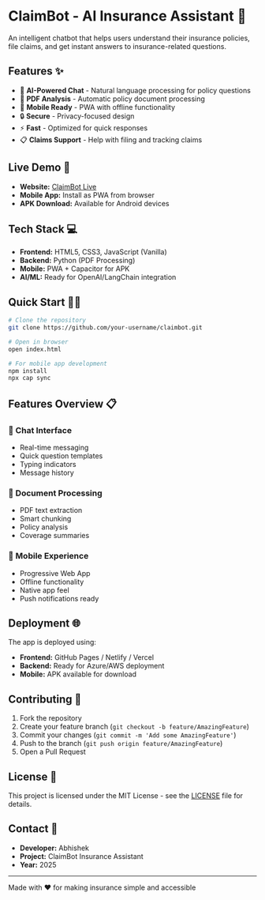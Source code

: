 # ClaimBot - AI Insurance Assistant 🤖

An intelligent chatbot that helps users understand their insurance policies, file claims, and get instant answers to insurance-related questions.

## Features ✨

- 🤖 **AI-Powered Chat** - Natural language processing for policy questions
- 📄 **PDF Analysis** - Automatic policy document processing
- 📱 **Mobile Ready** - PWA with offline functionality
- 🔒 **Secure** - Privacy-focused design
- ⚡ **Fast** - Optimized for quick responses
- 📋 **Claims Support** - Help with filing and tracking claims

## Live Demo 🚀

- **Website:** [ClaimBot Live](https://your-username.github.io/claimbot)
- **Mobile App:** Install as PWA from browser
- **APK Download:** Available for Android devices

## Tech Stack 💻

- **Frontend:** HTML5, CSS3, JavaScript (Vanilla)
- **Backend:** Python (PDF Processing)
- **Mobile:** PWA + Capacitor for APK
- **AI/ML:** Ready for OpenAI/LangChain integration

## Quick Start 🏃‍♂️

```bash
# Clone the repository
git clone https://github.com/your-username/claimbot.git

# Open in browser
open index.html

# For mobile app development
npm install
npx cap sync
```

## Features Overview 📋

### 🎯 Chat Interface
- Real-time messaging
- Quick question templates
- Typing indicators
- Message history

### 📄 Document Processing
- PDF text extraction
- Smart chunking
- Policy analysis
- Coverage summaries

### 📱 Mobile Experience
- Progressive Web App
- Offline functionality
- Native app feel
- Push notifications ready

## Deployment 🌐

The app is deployed using:
- **Frontend:** GitHub Pages / Netlify / Vercel
- **Backend:** Ready for Azure/AWS deployment
- **Mobile:** APK available for download

## Contributing 🤝

1. Fork the repository
2. Create your feature branch (`git checkout -b feature/AmazingFeature`)
3. Commit your changes (`git commit -m 'Add some AmazingFeature'`)
4. Push to the branch (`git push origin feature/AmazingFeature`)
5. Open a Pull Request

## License 📝

This project is licensed under the MIT License - see the [LICENSE](LICENSE) file for details.

## Contact 📧

- **Developer:** Abhishek
- **Project:** ClaimBot Insurance Assistant
- **Year:** 2025

---

Made with ❤️ for making insurance simple and accessible
